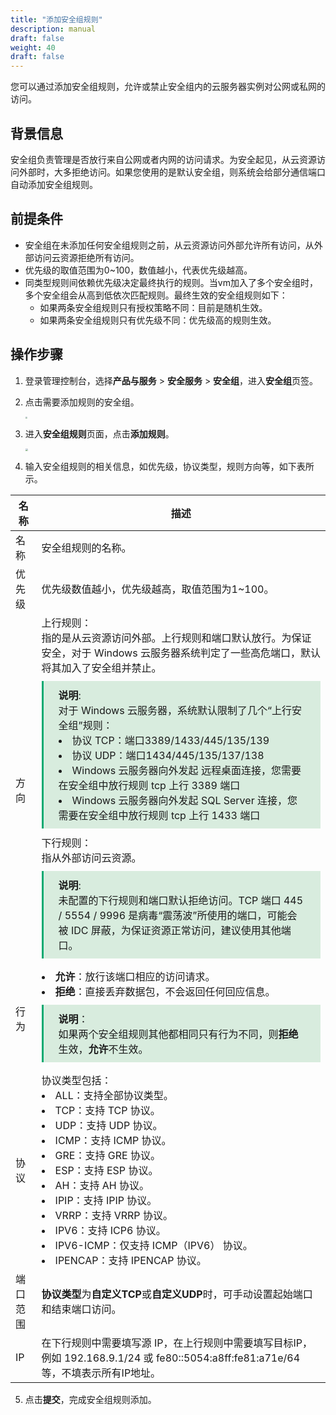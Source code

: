 ```yaml
---
title: "添加安全组规则"
description: manual
draft: false
weight: 40
draft: false
---
```


您可以通过添加安全组规则，允许或禁止安全组内的云服务器实例对公网或私网的访问。

## 背景信息

安全组负责管理是否放行来自公网或者内网的访问请求。为安全起见，从云资源访问外部时，大多拒绝访问。如果您使用的是默认安全组，则系统会给部分通信端口自动添加安全组规则。

## 前提条件

- 安全组在未添加任何安全组规则之前，从云资源访问外部允许所有访问，从外部访问云资源拒绝所有访问。
- 优先级的取值范围为0~100，数值越小，代表优先级越高。
- 同类型规则间依赖优先级决定最终执行的规则。当vm加入了多个安全组时，多个安全组会从高到低依次匹配规则。最终生效的安全组规则如下：
  - 如果两条安全组规则只有授权策略不同：目前是随机生效。
  - 如果两条安全组规则只有优先级不同：优先级高的规则生效。

## 操作步骤

1. 登录管理控制台，选择**产品与服务** > **安全服务** > **安全组**，进入**安全组**页签。

2. 点击需要添加规则的安全组。

   <img src="../../_images/firstpage.png" style="zoom:20%;" />

3. 进入**安全组规则**页面，点击**添加规则**。

   <img src="../../_images/rules_page.png" style="zoom:24%;" />

4. 输入安全组规则的相关信息，如优先级，协议类型，规则方向等，如下表所示。

| 名称     | 描述                                                         |
| -------- | ------------------------------------------------------------ |
| 名称     | 安全组规则的名称。                                           |
| 优先级   | 优先级数值越小，优先级越高，取值范围为1~100。                |
| 方向     | 上行规则：</br>指的是从云资源访问外部。上行规则和端口默认放行。为保证安全，对于 Windows 云服务器系统判定了一些高危端口，默认将其加入了安全组并禁止。<span style="display: block; background-color: #D8ECDE; padding: 10px 24px; margin: 10px 0; border-left: 3px solid #00a971;"> <b>说明</b>:</br>对于 Windows 云服务器，系统默认限制了几个“上行安全组”规则：  <li>协议 TCP：端口3389/1433/445/135/139</li>  <li>协议 UDP：端口1434/445/135/137/138</li><li>Windows 云服务器向外发起 远程桌面连接，您需要在安全组中放行规则 tcp 上行 3389 端口</li><li>Windows 云服务器向外发起 SQL Server 连接，您需要在安全组中放行规则 tcp 上行 1433 端口</li></span> 下行规则：</br>指从外部访问云资源。<span style="display: block; background-color: #D8ECDE; padding: 10px 24px; margin: 10px 0; border-left: 3px solid #00a971;"> <b>说明</b>:</br>未配置的下行规则和端口默认拒绝访问。TCP 端口 445 / 5554 / 9996 是病毒“震荡波”所使用的端口，可能会被 IDC 屏蔽，为保证资源正常访问，建议使用其他端口。</span> |
| 行为     | <li>**允许**：放行该端口相应的访问请求。</li><li> **拒绝**：直接丢弃数据包，不会返回任何回应信息。</li>  <div style="background-color: #D8ECDE; padding: 10px 24px; margin: 10px 0; border-left: 3px solid #00a971;"><b>说明</b>：<br/>如果两个安全组规则其他都相同只有行为不同，则**拒绝**生效，**允许**不生效。</div> |
| 协议     | 协议类型包括：<li>ALL：支持全部协议类型。</li><li>TCP：支持 TCP 协议。</li><li>UDP：支持 UDP 协议。</li><li>ICMP：支持 ICMP 协议。</li><li>GRE：支持 GRE 协议。</li><li>ESP：支持 ESP 协议。</li><li>AH：支持 AH 协议。</li><li>IPIP：支持 IPIP 协议。</li><li>VRRP：支持 VRRP 协议。</li><li>IPV6：支持 ICP6 协议。</li><li>IPV6-ICMP：仅支持 ICMP（IPV6） 协议。</li><li>IPENCAP：支持 IPENCAP 协议。</li> |
| 端口范围 | **协议类型**为**自定义TCP**或**自定义UDP**时，可手动设置起始端口和结束端口访问。 |
| IP       | 在下行规则中需要填写源 IP，在上行规则中需要填写目标IP，例如 192.168.9.1/24 或 fe80::5054:a8ff:fe81:a71e/64 等，不填表示所有IP地址。 |

5. 点击**提交**，完成安全组规则添加。

